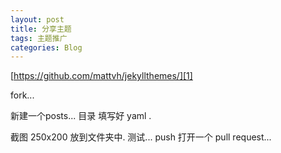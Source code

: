 ```yaml
---
layout: post
title: 分享主题
tags: 主题推广
categories: Blog
---
```



[https://github.com/mattvh/jekyllthemes/][1]


fork...

新建一个posts... 目录
填写好 yaml .

截图 250x200 放到文件夹中.
测试...
push    打开一个 pull request...

[1]:	https://github.com/mattvh/jekyllthemes/